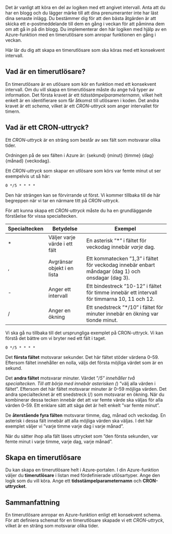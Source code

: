 Det är vanligt att köra en del av logiken med ett angivet intervall. Anta att du har en blogg och du lägger märke till att dina prenumeranter inte har läst dina senaste inlägg. Du bestämmer dig för att den bästa åtgärden är att skicka ett e-postmeddelande till dem en gång i veckan för att påminna dem om att gå in på din blogg. Du implementerar den här logiken med hjälp av en Azure-funktion med en timerutlösare som anropar funktionen en gång i veckan.

Här lär du dig att skapa en timerutlösare som ska köras med ett konsekvent intervall.

## <a name="what-is-a-timer-trigger"></a>Vad är en timerutlösare?

En timerutlösare är en utlösare som kör en funktion med ett konsekvent intervall. Om du vill skapa en timerutlösare måste du ange två typer av information. Det första kravet är ett *tidsstämpelparameternamn*, vilket helt enkelt är en identifierare som får åtkomst till utlösaren i koden. Det andra kravet är ett *schema*, vilket är ett *CRON-uttryck* som anger intervallet för timern.

## <a name="what-is-a-cron-expression"></a>Vad är ett CRON-uttryck?

Ett *CRON-uttryck* är en sträng som består av sex fält som motsvarar olika tider.

Ordningen på de sex fälten i Azure är: {sekund} {minut} {timme} {dag} {månad} {veckodag}.

Ett *CRON-uttryck* som skapar en utlösare som körs var femte minut ut ser exempelvis ut så här:

```
0 */5 * * * *
```

Den här strängen kan se förvirrande ut först. Vi kommer tillbaka till de här begreppen när vi tar en närmare titt på *CRON-uttryck*.

För att kunna skapa ett *CRON-uttryck* måste du ha en grundläggande förståelse för vissa specialtecken.

| Specialtecken | Betydelse | Exempel |
| ------------- | ------------- | ------------- |
| *      | Väljer varje värde i ett fält | En asterisk ”*” i fältet för veckodag innebär *varje* dag. |
| ,      | Avgränsar objekt i en lista | Ett kommatecken ”1,3” i fältet för veckodag innebär enbart måndagar (dag 1) och onsdagar (dag 3). |
| -      | Anger ett intervall | Ett bindestreck ”10-12” i fältet för timme innebär ett intervall för timmarna 10, 11 och 12. |
| /      | Anger en ökning | Ett snedstreck ”*/10” i fältet för minuter innebär en ökning var tionde minut. |

Vi ska gå nu tillbaka till det ursprungliga exemplet på CRON-uttryck. Vi kan förstå det bättre om vi bryter ned ett fält i taget.

```
0 */5 * * * *
```

Det **första fältet** motsvarar sekunder. Det här fältet stöder värdena 0–59. Eftersom fältet innehåller en nolla, väljs det första möjliga värdet som är en sekund.

Det **andra fältet** motsvarar minuter. Värdet ”*/5” innehåller två specialtecken. Till att börja med innebär asterisken (*) ”välj alla värden i fältet”. Eftersom det här fältet motsvarar minuter är 0–59 möjliga värden. Det andra specialtecknet är ett snedstreck (/) som motsvarar en ökning. När du kombinerar dessa tecken innebär det att var femte värde ska väljas för alla värden 0–59. Ett enklare sätt att säga det är helt enkelt ”var femte minut”.

De **återstående fyra fälten** motsvarar timme, dag, månad och veckodag. En asterisk i dessa fält innebär att alla möjliga värden ska väljas. I det här exemplet väljer vi ”varje timme varje dag i varje månad”.

När du sätter ihop alla fält läses uttrycket som ”den första sekunden, var femte minut i varje timme, varje dag, varje månad”.

## <a name="how-to-create-a-timer-trigger"></a>Skapa en timerutlösare

Du kan skapa en timerutlösare helt i Azure-portalen. I din Azure-funktion väljer du **timerutlösare** i listan med fördefinierade utlösartyper. Ange den logik som du vill köra. Ange ett **tidsstämpelparameternamn** och **CRON-uttrycket**.

## <a name="summary"></a>Sammanfattning

En timerutlösare anropar en Azure-funktion enligt ett konsekvent schema. För att definiera schemat för en timerutlösare skapade vi ett *CRON-uttryck*, vilket är en sträng som motsvarar olika tider.

